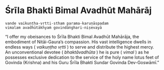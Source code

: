 # Śrīla Bhakti Bimal Avadhūt Mahārāj

    vande vaikuṇṭha-vṛtti-stham parama-karuṇāspadam
    vimalam avadhūtākhyaṁ govindāṅghari-niṣevayā

“I offer my obeisances to Śrīla Bhakti Bimal Avadhūt Mahārāja, the embodiment of Nitāi-Gaura’s compassion. His vast intelligence dwells in endless ways ( *vaikuṇṭha vṛtti* ) to serve and distribute the highest mercy. An unconventional devotee ( *bhaktāvadhūta* ) he is pure ( *vimal* ) as he possesses exclusive dedication to the service of the holy name lotus feet of Govinda (Krishna) and his Guru Śrīla Bhakti Sundar Govinda Dev-Goswāmī.”

